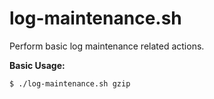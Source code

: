 # log-maintenance.sh
Perform basic log maintenance related actions.

**Basic Usage:**

```console
$ ./log-maintenance.sh gzip
```
